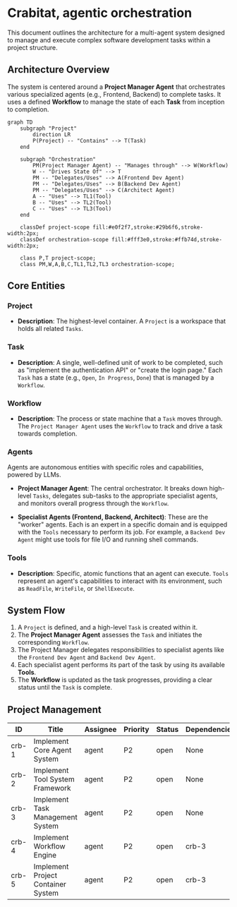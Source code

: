 # Crabitat, agentic orchestration

This document outlines the architecture for a multi-agent system designed to manage and execute complex software development tasks within a project structure.

## Architecture Overview

The system is centered around a **Project Manager Agent** that orchestrates various specialized agents (e.g., Frontend, Backend) to complete tasks. It uses a defined **Workflow** to manage the state of each **Task** from inception to completion.

```mermaid
graph TD
    subgraph "Project"
        direction LR
        P(Project) -- "Contains" --> T(Task)
    end

    subgraph "Orchestration"
        PM(Project Manager Agent) -- "Manages through" --> W(Workflow)
        W -- "Drives State Of" --> T
        PM -- "Delegates/Uses" --> A(Frontend Dev Agent)
        PM -- "Delegates/Uses" --> B(Backend Dev Agent)
        PM -- "Delegates/Uses" --> C(Architect Agent)
        A -- "Uses" --> TL1(Tool)
        B -- "Uses" --> TL2(Tool)
        C -- "Uses" --> TL3(Tool)
    end

    classDef project-scope fill:#e0f2f7,stroke:#29b6f6,stroke-width:2px;
    classDef orchestration-scope fill:#fff3e0,stroke:#ffb74d,stroke-width:2px;

    class P,T project-scope;
    class PM,W,A,B,C,TL1,TL2,TL3 orchestration-scope;
```

## Core Entities

### Project

- **Description**: The highest-level container. A `Project` is a workspace that holds all related `Tasks`.

### Task

- **Description**: A single, well-defined unit of work to be completed, such as "implement the authentication API" or "create the login page." Each `Task` has a state (e.g., `Open`, `In Progress`, `Done`) that is managed by a `Workflow`.

### Workflow

- **Description**: The process or state machine that a `Task` moves through. The `Project Manager Agent` uses the `Workflow` to track and drive a task towards completion.

### Agents

Agents are autonomous entities with specific roles and capabilities, powered by LLMs.

- **Project Manager Agent**: The central orchestrator. It breaks down high-level `Tasks`, delegates sub-tasks to the appropriate specialist agents, and monitors overall progress through the `Workflow`.

- **Specialist Agents (Frontend, Backend, Architect)**: These are the "worker" agents. Each is an expert in a specific domain and is equipped with the `Tools` necessary to perform its job. For example, a `Backend Dev Agent` might use tools for file I/O and running shell commands.

### Tools

- **Description**: Specific, atomic functions that an agent can execute. `Tools` represent an agent's capabilities to interact with its environment, such as `ReadFile`, `WriteFile`, or `ShellExecute`.

## System Flow

1.  A `Project` is defined, and a high-level `Task` is created within it.
2.  The **Project Manager Agent** assesses the `Task` and initiates the corresponding `Workflow`.
3.  The Project Manager delegates responsibilities to specialist agents like the `Frontend Dev Agent` and `Backend Dev Agent`.
4.  Each specialist agent performs its part of the task by using its available **Tools**.
5.  The **Workflow** is updated as the task progresses, providing a clear status until the `Task` is complete.

## Project Management

| ID    | Title                              | Assignee | Priority | Status | Dependencies |
| ----- | ---------------------------------- | -------- | -------- | ------ | ------------ |
| crb-1 | Implement Core Agent System        | agent    | P2       | open   | None         |
| crb-2 | Implement Tool System Framework    | agent    | P2       | open   | None         |
| crb-3 | Implement Task Management System   | agent    | P2       | open   | None         |
| crb-4 | Implement Workflow Engine          | agent    | P2       | open   | crb-3        |
| crb-5 | Implement Project Container System | agent    | P2       | open   | crb-3        |

